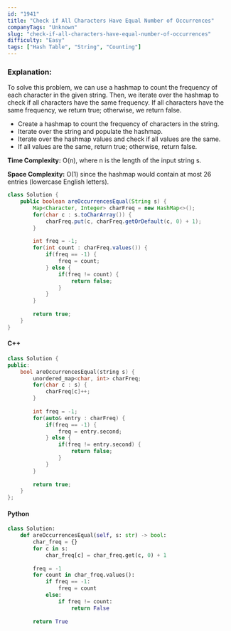 ```yaml
---
id: "1941"
title: "Check if All Characters Have Equal Number of Occurrences"
companyTags: "Unknown"
slug: "check-if-all-characters-have-equal-number-of-occurrences"
difficulty: "Easy"
tags: ["Hash Table", "String", "Counting"]
---
```


### Explanation:
To solve this problem, we can use a hashmap to count the frequency of each character in the given string. Then, we iterate over the hashmap to check if all characters have the same frequency. If all characters have the same frequency, we return true; otherwise, we return false.

- Create a hashmap to count the frequency of characters in the string.
- Iterate over the string and populate the hashmap.
- Iterate over the hashmap values and check if all values are the same.
- If all values are the same, return true; otherwise, return false.

**Time Complexity:** O(n), where n is the length of the input string s.

**Space Complexity:** O(1) since the hashmap would contain at most 26 entries (lowercase English letters).

```java
class Solution {
    public boolean areOccurrencesEqual(String s) {
        Map<Character, Integer> charFreq = new HashMap<>();
        for(char c : s.toCharArray()) {
            charFreq.put(c, charFreq.getOrDefault(c, 0) + 1);
        }
        
        int freq = -1;
        for(int count : charFreq.values()) {
            if(freq == -1) {
                freq = count;
            } else {
                if(freq != count) {
                    return false;
                }
            }
        }
        
        return true;
    }
}
```

#### C++
```cpp
class Solution {
public:
    bool areOccurrencesEqual(string s) {
        unordered_map<char, int> charFreq;
        for(char c : s) {
            charFreq[c]++;
        }
        
        int freq = -1;
        for(auto& entry : charFreq) {
            if(freq == -1) {
                freq = entry.second;
            } else {
                if(freq != entry.second) {
                    return false;
                }
            }
        }
        
        return true;
    }
};
```

#### Python
```python
class Solution:
    def areOccurrencesEqual(self, s: str) -> bool:
        char_freq = {}
        for c in s:
            char_freq[c] = char_freq.get(c, 0) + 1
        
        freq = -1
        for count in char_freq.values():
            if freq == -1:
                freq = count
            else:
                if freq != count:
                    return False
        
        return True
```